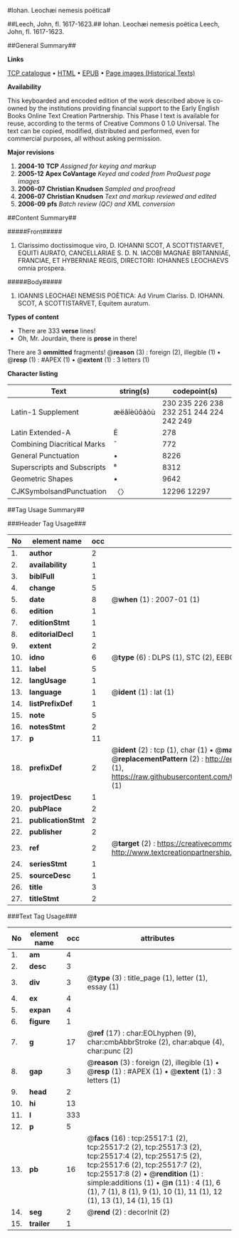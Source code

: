 #Iohan. Leochæi nemesis poëtica#

##Leech, John, fl. 1617-1623.##
Iohan. Leochæi nemesis poëtica
Leech, John, fl. 1617-1623.

##General Summary##

**Links**

[TCP catalogue](http://www.ota.ox.ac.uk/tcp/)  • 
[HTML](http://tei.it.ox.ac.uk/tcp/Texts-HTML/free/A05/A05230.html)  • 
[EPUB](http://tei.it.ox.ac.uk/tcp/Texts-EPUB/free/A05/A05230.epub) • 
[Page images (Historical Texts)](https://data.historicaltexts.jisc.ac.uk/view?pubId=eebo-22425999e&pageId=eebo-22425999e-25517-1)

**Availability**

This keyboarded and encoded edition of the
	       work described above is co-owned by the institutions
	       providing financial support to the Early English Books
	       Online Text Creation Partnership. This Phase I text is
	       available for reuse, according to the terms of Creative
	       Commons 0 1.0 Universal. The text can be copied,
	       modified, distributed and performed, even for
	       commercial purposes, all without asking permission.

**Major revisions**

1. __2004-10__ __TCP__ *Assigned for keying and markup*
1. __2005-12__ __Apex CoVantage__ *Keyed and coded from ProQuest page images*
1. __2006-07__ __Christian Knudsen__ *Sampled and proofread*
1. __2006-07__ __Christian Knudsen__ *Text and markup reviewed and edited*
1. __2006-09__ __pfs__ *Batch review (QC) and XML conversion*

##Content Summary##

#####Front#####

1. Clarissimo doctissimoque viro, D. IOHANNI SCOT, A SCOTTISTARVET, EQUITI AURATO, CANCELLARIAE S. D. N. IACOBI MAGNAE BRITANNIAE, FRANCIAE, ET HYBERNIAE REGIS, DIRECTORI:
IOHANNES LEOCHAEVS omnia prospera.

#####Body#####

1. IOANNIS LEOCHAEI NEMESIS POĖTICA: Ad Virum Clariss. D. IOHANN. SCOT, A SCOTTISTARVET, Equitem auratum.

**Types of content**

  * There are 333 **verse** lines!
  * Oh, Mr. Jourdain, there is **prose** in there!

There are 3 **ommitted** fragments! 
 @__reason__ (3) : foreign (2), illegible (1)  •  @__resp__ (1) : #APEX (1)  •  @__extent__ (1) : 3 letters (1)

**Character listing**


|Text|string(s)|codepoint(s)|
|---|---|---|
|Latin-1 Supplement|æëâîèûôàòù|230 235 226 238 232 251 244 224 242 249|
|Latin Extended-A|Ė|278|
|Combining             Diacritical Marks|̄|772|
|General Punctuation|•|8226|
|Superscripts             and Subscripts|⁸|8312|
|Geometric Shapes|▪|9642|
|CJKSymbolsandPunctuation|〈〉|12296 12297|

##Tag Usage Summary##

###Header Tag Usage###

|No|element name|occ|attributes|
|---|---|---|---|
|1.|__author__|2||
|2.|__availability__|1||
|3.|__biblFull__|1||
|4.|__change__|5||
|5.|__date__|8| @__when__ (1) : 2007-01 (1)|
|6.|__edition__|1||
|7.|__editionStmt__|1||
|8.|__editorialDecl__|1||
|9.|__extent__|2||
|10.|__idno__|6| @__type__ (6) : DLPS (1), STC (2), EEBO-CITATION (1), OCLC (1), VID (1)|
|11.|__label__|5||
|12.|__langUsage__|1||
|13.|__language__|1| @__ident__ (1) : lat (1)|
|14.|__listPrefixDef__|1||
|15.|__note__|5||
|16.|__notesStmt__|2||
|17.|__p__|11||
|18.|__prefixDef__|2| @__ident__ (2) : tcp (1), char (1)  •  @__matchPattern__ (2) : ([0-9\-]+):([0-9IVX]+) (1), (.+) (1)  •  @__replacementPattern__ (2) : http://eebo.chadwyck.com/downloadtiff?vid=$1&page=$2 (1), https://raw.githubusercontent.com/textcreationpartnership/Texts/master/tcpchars.xml#$1 (1)|
|19.|__projectDesc__|1||
|20.|__pubPlace__|2||
|21.|__publicationStmt__|2||
|22.|__publisher__|2||
|23.|__ref__|2| @__target__ (2) : https://creativecommons.org/publicdomain/zero/1.0/ (1), http://www.textcreationpartnership.org/docs/. (1)|
|24.|__seriesStmt__|1||
|25.|__sourceDesc__|1||
|26.|__title__|3||
|27.|__titleStmt__|2||


###Text Tag Usage###

|No|element name|occ|attributes|
|---|---|---|---|
|1.|__am__|4||
|2.|__desc__|3||
|3.|__div__|3| @__type__ (3) : title_page (1), letter (1), essay (1)|
|4.|__ex__|4||
|5.|__expan__|4||
|6.|__figure__|1||
|7.|__g__|17| @__ref__ (17) : char:EOLhyphen (9), char:cmbAbbrStroke (2), char:abque (4), char:punc (2)|
|8.|__gap__|3| @__reason__ (3) : foreign (2), illegible (1)  •  @__resp__ (1) : #APEX (1)  •  @__extent__ (1) : 3 letters (1)|
|9.|__head__|2||
|10.|__hi__|13||
|11.|__l__|333||
|12.|__p__|5||
|13.|__pb__|16| @__facs__ (16) : tcp:25517:1 (2), tcp:25517:2 (2), tcp:25517:3 (2), tcp:25517:4 (2), tcp:25517:5 (2), tcp:25517:6 (2), tcp:25517:7 (2), tcp:25517:8 (2)  •  @__rendition__ (1) : simple:additions (1)  •  @__n__ (11) : 4 (1), 6 (1), 7 (1), 8 (1), 9 (1), 10 (1), 11 (1), 12 (1), 13 (1), 14 (1), 15 (1)|
|14.|__seg__|2| @__rend__ (2) : decorInit (2)|
|15.|__trailer__|1||

